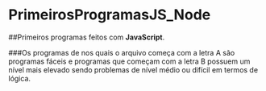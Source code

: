 # PrimeirosProgramasJS_Node
 
##Primeiros programas feitos com **JavaScript**.

###Os programas de nos quais o arquivo começa com a letra A são programas fáceis e programas que começam com a letra B possuem um nível mais elevado sendo problemas de nível médio ou difícil em termos de lógica.
